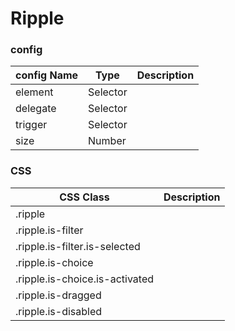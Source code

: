 # Ripple

### config
config Name | Type | Description
--- | --- | ---
element | Selector |
delegate | Selector |
trigger | Selector |
size | Number |

### CSS
CSS Class | Description
--- | --- 
.ripple |
.ripple.is-filter |
.ripple.is-filter.is-selected |
.ripple.is-choice |
.ripple.is-choice.is-activated |
.ripple.is-dragged |
.ripple.is-disabled |